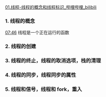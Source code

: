 [01.线程-线程的概念和线程标识_哔哩哔哩_bilibili](https://www.bilibili.com/video/BV1yJ411S7r6?p=82&vd_source=f8bf73f9a2b495eaf6f8446fa6016bc7)
### 1. 线程的概念

[07:46](https://www.bilibili.com/video/BV1yJ411S7r6?p=82&vd_source=f8bf73f9a2b495eaf6f8446fa6016bc7#t=466.664951)
线程是一个正在运行的函数

### 2. 线程的创建

### 3. 线程的终止，线程的取消选项，栈的清理

### 4. 线程的同步，线程同步的属性

### 5. 线程和信号，线程和 fork，重入
